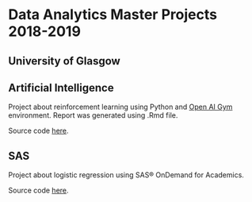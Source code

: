# Data Analytics Master Projects 2018-2019
## University of Glasgow

## Artificial Intelligence
Project about reinforcement learning using Python and [Open AI Gym](https://gym.openai.com/) environment. Report was generated using .Rmd file.

Source code [here](ai/).

## SAS
Project about logistic regression using SAS® OnDemand for Academics. 

Source code [here](sas/).


